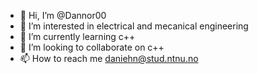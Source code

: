 - 👋 Hi, I’m @Dannor00
- 👀 I’m interested in electrical and mecanical engineering 
- 🌱 I’m currently learning c++
- 💞️ I’m looking to collaborate on c++
- 📫 How to reach me daniehn@stud.ntnu.no

<!---
Dannor00/Dannor00 is a ✨ special ✨ repository because its `README.md` (this file) appears on your GitHub profile.
You can click the Preview link to take a look at your changes.
--->
